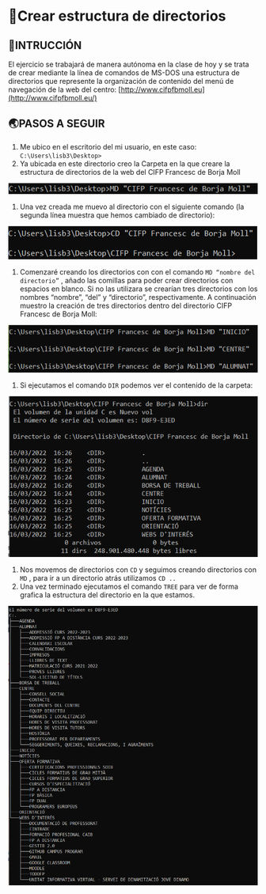 # 📄Crear estructura de directorios

## 🎯INTRUCCIÓN



 El ejercicio se trabajará de manera autónoma en la clase de hoy y se trata de crear mediante la línea de comandos de MS-DOS una estructura de directorios que represente la organización de contenido del menú de navegación de la web del centro: [http://www.cifpfbmoll.eu](http://www.cifpfbmoll.eu/)

## 🌏PASOS A SEGUIR

1. Me ubico en el escritorio del mi usuario, en este caso: `C:\Users\lisb3\Desktop>` 
2. Ya ubicada en este directorio creo la Carpeta en la que creare la estructura de directorios de la web del CIFP Francesc de Borja Moll

![Untitled](Crear%20estr%20f360b/Untitled.png)

1. Una vez creada me muevo al directorio con el siguiente comando (la segunda línea muestra que hemos cambiado de directorio):

![Untitled](Crear%20estr%20f360b/Untitled%201.png)

1. Comenzaré creando los directorios con con el comando `MD “nombre del directorio”` , añado las comillas para poder crear directorios con espacios en blanco. Si no las utilizara se crearían tres directorios con los nombres “nombre”, “del” y “directorio”, respectivamente. A continuación muestro la creación de tres directorios dentro del directorio CIFP Francesc de Borja Moll: 

![Untitled](Crear%20estr%20f360b/Untitled%202.png)

1. Si ejecutamos el comando `DIR` podemos ver el contenido de la carpeta: 

![Untitled](Crear%20estr%20f360b/Untitled%203.png)

1. Nos movemos de directorios con `CD` y seguimos creando directorios con `MD` , para ir a un directorio atrás utilizamos `CD ..`
2. Una vez terminado ejecutamos el comando `TREE` para ver de forma grafica la estructura del directorio en la que estamos. 

![Untitled](Crear%20estr%20f360b/Untitled%204.png)
